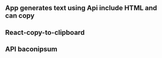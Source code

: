 ## App generates text using Api include HTML and can copy

## React-copy-to-clipboard

## API baconipsum
